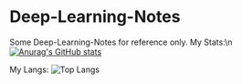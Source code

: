 # Deep-Learning-Notes
Some Deep-Learning-Notes for reference only.
My Stats:\n
[![Anurag's GitHub stats](https://github-readme-stats.vercel.app/api?username=aaron-other&show_icons=true&theme=transparent)](https://github.com/anuraghazra/github-readme-stats)

My Langs:
![Top Langs](https://github-readme-stats.vercel.app/api/top-langs/?username=aaron-other&size_weight=0.5&count_weight=0.5)
